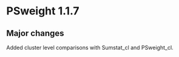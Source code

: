 # PSweight 1.1.7

## Major changes
Added cluster level comparisons with Sumstat_cl and PSweight_cl.
